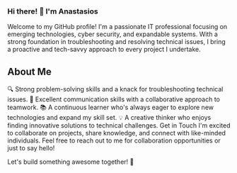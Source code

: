 ### Hi there! 👋 I'm Anastasios
Welcome to my GitHub profile! I'm a passionate IT professional focusing on emerging technologies, cyber security, and expandable systems. With a strong foundation in troubleshooting and resolving technical issues, I bring a proactive and tech-savvy approach to every project I undertake.

## About Me
🔍 Strong problem-solving skills and a knack for troubleshooting technical issues.
🤝 Excellent communication skills with a collaborative approach to teamwork.
📚 A continuous learner who's always eager to explore new technologies and expand my skill set.
💡 A creative thinker who enjoys finding innovative solutions to technical challenges.
Get in Touch
I'm excited to collaborate on projects, share knowledge, and connect with like-minded individuals. Feel free to reach out to me for collaboration opportunities or just to say hello!

Let's build something awesome together! 🚀

